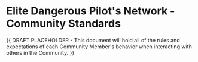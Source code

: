 # Elite Dangerous Pilot's Network - Community Standards

{{ DRAFT PLACEHOLDER - This document will hold all of the rules and expectations of each Community Member's behavior when interacting with others in the Community. }}
